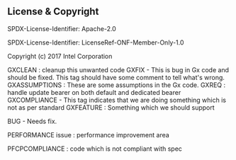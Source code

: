 License & Copyright
----

SPDX-License-Identifier: Apache-2.0

SPDX-License-Identifier: LicenseRef-ONF-Member-Only-1.0

Copyright (c) 2017 Intel Corporation


GXCLEAN : cleanup this unwanted code
GXFIX - This is bug in Gx code and should be fixed. This tag should have some comment to tell what's wrong. 
GXASSUMPTIONS : These are some assumptions in the Gx code.
GXREQ : handle update bearer on both default and dedicated bearer 
GXCOMPLIANCE - This tag indicates that we are doing something which is not as per standard
GXFEATURE : Something which we should support

BUG - Needs fix.  

PERFORMANCE issue : performance improvement area

PFCPCOMPLIANCE : code which is not compliant with spec 
